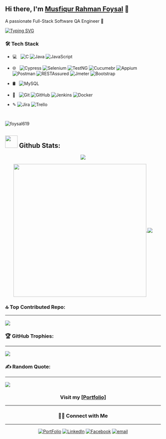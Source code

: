 ## Hi there, I'm [Musfiqur Rahman Foysal](https://about.me/musfiqur.rahman) 👋
A passionate Full-Stack Software QA  Engineer 🚀 

[![Typing SVG](https://readme-typing-svg.herokuapp.com/?lines=I+am+Musfiqur+Rahman+Foysal;I+am+a+Full+Stack+Software+QA+Engineer)](/)


<h3>🛠 Tech Stack</h3>

- 💻 &nbsp; ![C](https://img.shields.io/badge/-C-black?style=flat-square&logo=c)
 ![Java](https://img.shields.io/badge/-Java-black?style=flat-square&logo=java) 
![JavaScript](https://img.shields.io/badge/-JavaScript-black?style=flat-square&logo=javascript)

- 🌐 &nbsp; 
![Cypress](https://img.shields.io/badge/-Cypress-black?style=flat-square&logo=Cypress)
![Selenium](https://img.shields.io/badge/-Selenium-black?style=flat-square&logo=Selenium)
![TestNG](https://img.shields.io/badge/-TestNG-black?style=flat-square&logo=TestNG)
![Cucumebr](https://img.shields.io/badge/-Cucumber-black?style=flat-square&logo=Cucumber)
![Appium](https://img.shields.io/badge/-Appium-black?style=flat-square&logo=Appium)
![Postman](https://img.shields.io/badge/-Postman-black?style=flat-square&logo=Postman)
![RESTAssured](https://img.shields.io/badge/-RESTAssured-black?style=flat-square&logo=RESTAssured)
![Jmeter](https://img.shields.io/badge/-Jmeter-black?style=flat-square&logo=JMeter)
![Bootstrap](https://img.shields.io/badge/-Bootstrap-black?style=flat-square&logo=bootstrap)

- 🛢 &nbsp; 
![MySQL](https://img.shields.io/badge/-MySQL-black?style=flat-square&logo=mysql)



- 🔧 &nbsp; 
![Git](https://img.shields.io/badge/-Git-black?style=flat-square&logo=git)
![GitHub](https://img.shields.io/badge/-GitHub-black?style=flat-square&logo=github)
![Jenkins](https://img.shields.io/badge/-Jenkins-black?style=flat-square&logo=jenkins)
![Docker](https://img.shields.io/badge/-Docker-black?style=flat-square&logo=Docker)

- &#x270E; 
![Jira](https://img.shields.io/badge/-Jira-black?style=flat-square&logo=Jira)
![Trello](https://img.shields.io/badge/-Trello-black?style=flat-square&logo=Trello)
<!--
**musfiqur rahman foysal** is a ✨ _special_ ✨ repository because its `README.md` (this file) appears on your GitHub profile.

Here are some ideas to get you started:

- 🔭 I’m currently working on ...
- 🌱 I’m currently learning ...
- 👯 I’m looking to collaborate on ...
- 🤔 I’m looking for help with ...
- 💬 Ask me about ...
- 📫 How to reach me: ...
- 😄 Pronouns: ...
- ⚡ Fun fact: ...
-->

<br/>

<p align="left"> <img src="https://komarev.com/ghpvc/?username=foysal619&label=Profile%20views&color=0e75b6&style=flat" alt="foysal619" /> </p>  
  
## <img src="https://media.giphy.com/media/ZCN6F3FAkwsyOGU2RS/giphy.gif" width="40"> **Github Stats:**

<p align="center">
   <img  align="center" src="https://github-readme-streak-stats.herokuapp.com/?user=foysal619&theme=algolia&hide_border=false"/>
</p>

 <p align="center">
  <a href="https://github.com/foysal619">
   <img width="430" align="center" src="https://github-readme-stats.vercel.app/api?username=foysal619&show_icons=true&theme=algolia&count_private=true">
  </a>
  <a href="https://github.com/foysal619">
    <img align="center" src="https://github-readme-stats.anuraghazra1.vercel.app/api/top-langs/?username=foysal619&layout=compact&theme=algolia&langs_count=8" />
  </a>
 </p>
 
### 🔝 Top Contributed Repo: <hr/>
![](https://github-contributor-stats.vercel.app/api?username=foysal619&limit=5&theme=algolia&combine_all_yearly_contributions=true)

### 🏆 GitHub Trophies: <hr/>
![](https://github-profile-trophy.vercel.app/?username=foysal619&theme=algolia&no-frame=false&no-bg=false&margin-w=4)

### ✍️ Random Quote: <hr/>
![](https://quotes-github-readme.vercel.app/api?type=horizontal&theme=tokyonight)


  <h3  align="center"  > Visit my  <a target="_blank"  href="https://about.me/musfiqur.rahman" > [Portfolio]</a>  </h3> 
  
  <hr/>
  
<h3  align="center" > 🤝🏻 Connect with Me </h3>
<hr/>

<p align="center">
<a href="https://about.me/musfiqur.rahman"><img alt="PortFolio" src="https://img.shields.io/badge/Musfiqur Rahman Foysal-Portfolio-blue?style=flat-square&logo=google-chrome"></a>
<a href="https://www.linkedin.com/in/foysal619/"><img alt="LinkedIn" src="https://img.shields.io/badge/foysal619-LinkedIn-blue?style=flat-square&logo=linkedin"></a>
<a href="https://www.facebook.com/musfiq8008/"><img alt="Facebook" src="https://img.shields.io/badge/Musfiqur Rahman Foysal-Facebook-blue?style=flat&logo=facebook"></a>
<a href="mailto:musfiqurrahmanfoysal77@gmail.com"><img alt="email" src="https://img.shields.io/badge/Email-musfiqurrahmanfoysal77@gmail.com-blue?style=flat-square&logo=gmail"></a>
</p>

<br/>


<br/>
<br/>


<!--
<img src='https://random-memer.herokuapp.com/' title="Meme" alt="Please refresh the page if the meme doesn't show up.">
-->
